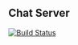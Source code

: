 Chat Server
---
[![Build Status](http://drone.apptree.io/api/badges/chatpongs/unity-chat-client/status.svg)](http://drone.apptree.io/chatpongs/unity-chat-client)